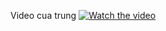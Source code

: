 
Video cua trung
[![Watch the video](https://i.imgur.com/vKb2F1B.png)](https://youtu.be/vt5fpE0bzSY)

